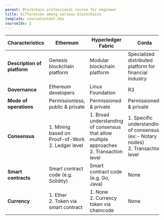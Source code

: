 ```yaml
---
parent: Blockchain professional course for engineer
title: Differences among various blockchains
template: courseContent.hbs
courseIdx: 2
---
```


| Characteristics | Ethereum | Hyperledger Fabric | Corda |
|---|---|---|---|
| __Description of platform__ | Genesis blockchain platform | Modular blockchain platform | Specialized distributed platform for financial industry |
| __Governance__ | Ethereum developers | Linux Foundation | R3 |
| __Mode of operations__ | Permissionless, public & private | Permissioned & private | Permissioned & private |
| __Consensus__ | 1. Mining based on Proof-of-Work</br> 2. Ledger level | 1. Broad understanding of consensus that allow multiple approaches</br> 2. Transaction level | 1. Specific understanding of consensus (ex:- Notary nodes)</br> 2. Transaction level |
| __Smart contracts__ | Smart contract code (e.g. Solidity) | Smart contract code (e.g. Go, Java) | None |
| __Currency__ | 1. Ether</br> 2. Token via smart contract | 1. None</br> 2. Currency token via chaincode | None |
